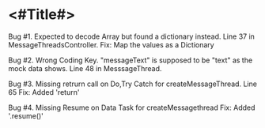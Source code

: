 #  <#Title#>

Bug #1.  Expected to decode Array<Any> but found a dictionary instead. Line 37 in MessageThreadsController.
Fix: Map the values as a Dictionary 

Bug #2. Wrong Coding Key. "messageText" is supposed to be "text" as the mock data shows.  Line 48 in MesssageThread.

Bug #3. Missing retrurn call on Do,Try Catch for createMessageThread. Line 65
Fix: Added 'return'

Bug #4. Missing Resume on Data Task for createMessagethread
Fix: Added '.resume()'


